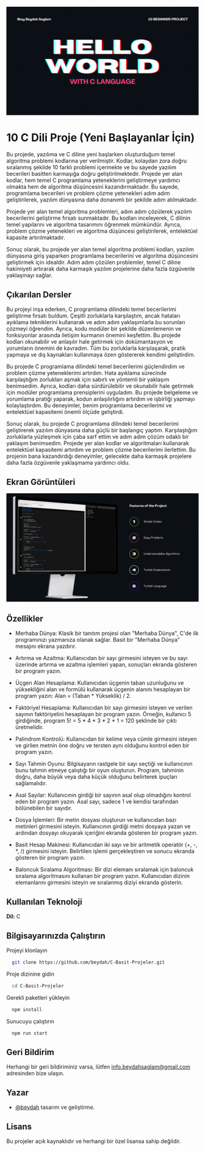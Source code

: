 
![Logo](https://raw.githubusercontent.com/beydah/C-Basic-Project/main/images/BeydahGithubProjectBanner.gif)

    
# 10 C Dili Proje (Yeni Başlayanlar İçin)


Bu projede, yazılıma ve C diline yeni başlarken oluşturduğum temel algoritma problemi kodlarına yer verilmiştir. Kodlar, kolaydan zora doğru sıralanmış şekilde 10 farklı problemi içermekte ve bu sayede yazılım becerileri basitten karmaşığa doğru geliştirilmektedir. Projede yer alan kodlar, hem temel C programlama yeteneklerini geliştirmeye yardımcı olmakta hem de algoritma düşüncesini kazandırmaktadır. Bu sayede, programlama becerileri ve problem çözme yetenekleri adım adım geliştirilerek, yazılım dünyasına daha donanımlı bir şekilde adım atılmaktadır.

Projede yer alan temel algoritma problemleri, adım adım çözülerek yazılım becerilerini geliştirme fırsatı sunmaktadır. Bu kodları inceleyerek, C dilinin temel yapılarını ve algoritma tasarımını öğrenmek mümkündür. Ayrıca, problem çözme yetenekleri ve algoritma düşüncesi geliştirilerek, entelektüel kapasite artırılmaktadır.

Sonuç olarak, bu projede yer alan temel algoritma problemi kodları, yazılım dünyasına giriş yaparken programlama becerilerini ve algoritma düşüncesini geliştirmek için idealdir. Adım adım çözülen problemler, temel C diline hakimiyeti artırarak daha karmaşık yazılım projelerine daha fazla özgüvenle yaklaşmayı sağlar.


## Çıkarılan Dersler

Bu projeyi inşa ederken, C programlama dilindeki temel becerilerimi geliştirme fırsatı buldum. Çeşitli zorluklarla karşılaştım, ancak hataları ayıklama tekniklerini kullanarak ve adım adım yaklaşımlarla bu sorunları çözmeyi öğrendim. Ayrıca, kodu modüler bir şekilde düzenlemenin ve fonksiyonlar arasında iletişim kurmanın önemini keşfettim. Bu projede kodları okunabilir ve anlaşılır hale getirmek için dokümantasyon ve yorumların önemini de kavradım. Tüm bu zorluklarla karşılaşarak, pratik yapmaya ve dış kaynakları kullanmaya özen göstererek kendimi geliştirdim.

Bu projede C programlama dilindeki temel becerilerimi güçlendirdim ve problem çözme yeteneklerimi artırdım. Hata ayıklama sürecinde karşılaştığım zorlukları aşmak için sabırlı ve yöntemli bir yaklaşım benimsedim. Ayrıca, kodları daha sürdürülebilir ve okunabilir hale getirmek için modüler programlama prensiplerini uyguladım. Bu projede belgeleme ve yorumlama pratiği yaparak, kodun anlaşılırlığını artırdım ve işbirliği yapmayı kolaylaştırdım. Bu deneyimler, benim programlama becerilerimi ve entelektüel kapasitemi önemli ölçüde geliştirdi.

Sonuç olarak, bu projede C programlama dilindeki temel becerilerimi geliştirerek yazılım dünyasına daha güçlü bir başlangıç yaptım. Karşılaştığım zorluklarla yüzleşmek için çaba sarf ettim ve adım adım çözüm odaklı bir yaklaşım benimsedim. Projede yer alan kodlar ve algoritmaları kullanarak entelektüel kapasitemi artırdım ve problem çözme becerilerimi ilerlettim. Bu projenin bana kazandırdığı deneyimler, gelecekte daha karmaşık projelere daha fazla özgüvenle yaklaşmama yardımcı oldu.

  
## Ekran Görüntüleri

![Uygulama Ekran Görüntüsü](https://raw.githubusercontent.com/beydah/C-Basic-Project/main/images/BeydahGithubProjectScreen.gif)

  
## Özellikler

- Merhaba Dünya: Klasik bir tanıtım projesi olan "Merhaba Dünya", C'de ilk programınızı yazmanıza olanak sağlar. Basit bir "Merhaba Dünya" mesajını ekrana yazdırır.

- Artırma ve Azaltma: Kullanıcıdan bir sayı girmesini isteyen ve bu sayı üzerinde artırma ve azaltma işlemleri yapan, sonuçları ekranda gösteren bir program yazın.

- Üçgen Alan Hesaplama: Kullanıcıdan üçgenin taban uzunluğunu ve yüksekliğini alan ve formülü kullanarak üçgenin alanını hesaplayan bir program yazın: Alan = (Taban * Yükseklik) / 2.

- Faktöriyel Hesaplama: Kullanıcıdan bir sayı girmesini isteyen ve verilen sayının faktöriyelini hesaplayan bir program yazın. Örneğin, kullanıcı 5 girdiğinde, program 5! = 5 * 4 * 3 * 2 * 1 = 120 şeklinde bir çıktı üretmelidir.

- Palindrom Kontrolü: Kullanıcıdan bir kelime veya cümle girmesini isteyen ve girilen metnin öne doğru ve tersten aynı olduğunu kontrol eden bir program yazın.

- Sayı Tahmin Oyunu: Bilgisayarın rastgele bir sayı seçtiği ve kullanıcının bunu tahmin etmeye çalıştığı bir oyun oluşturun. Program, tahminin doğru, daha büyük veya daha küçük olduğunu belirterek ipuçları sağlamalıdır.

- Asal Sayılar: Kullanıcının girdiği bir sayının asal olup olmadığını kontrol eden bir program yazın. Asal sayı, sadece 1 ve kendisi tarafından bölünebilen bir sayıdır.

- Dosya İşlemleri: Bir metin dosyası oluşturun ve kullanıcıdan bazı metinleri girmesini isteyin. Kullanıcının girdiği metni dosyaya yazan ve ardından dosyayı okuyarak içeriğini ekranda gösteren bir program yazın.

- Basit Hesap Makinesi: Kullanıcıdan iki sayı ve bir aritmetik operatör (+, -, *, /) girmesini isteyin. Belirtilen işlemi gerçekleştiren ve sonucu ekranda gösteren bir program yazın.

- Baloncuk Sıralama Algoritması: Bir dizi elemanı sıralamak için baloncuk sıralama algoritmasını kullanan bir program yazın. Kullanıcıdan dizinin elemanlarını girmesini isteyin ve sıralanmış diziyi ekranda gösterin.

  
## Kullanılan Teknoloji

**Dil:** C

  
## Bilgisayarınızda Çalıştırın

Projeyi klonlayın

```bash
  git clone https://github.com/beydah/C-Basit-Projeler.git
```

Proje dizinine gidin

```bash
  cd C-Basit-Projeler
```

Gerekli paketleri yükleyin

```bash
  npm install
```

Sunucuyu çalıştırın

```bash
  npm run start
```

  
## Geri Bildirim

Herhangi bir geri bildiriminiz varsa, lütfen info.beydahsaglam@gmail.com adresinden bize ulaşın.

  
## Yazar

- [@beydah](https://github.com/beydah) tasarım ve geliştirme.

  
## Lisans

Bu projeler açık kaynaklıdır ve herhangi bir özel lisansa sahip değildir.
